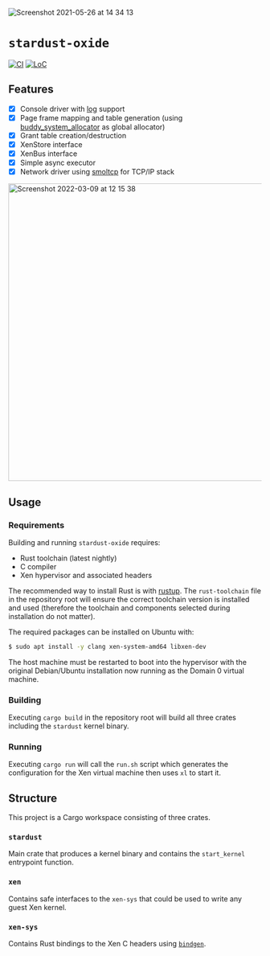 ![Screenshot 2021-05-26 at 14 34 13](https://user-images.githubusercontent.com/8290136/119814015-d8d9bf00-bee1-11eb-877f-d61fba171e02.png)

# `stardust-oxide`

[![CI](https://github.com/StardustOS/stardust-oxide/actions/workflows/ci.yml/badge.svg)](https://github.com/StardustOS/stardust-oxide/actions/workflows/ci.yml) 
[![LoC](https://tokei.rs/b1/github/StardustOS/stardust-oxide)](https://github.com/StardustOS/stardust-oxide)

## Features

* [x] Console driver with [log](https://github.com/rust-lang/log) support
* [x] Page frame mapping and table generation (using [buddy_system_allocator](https://github.com/rcore-os/buddy_system_allocator) as global allocator)
* [x] Grant table creation/destruction
* [x] XenStore interface
* [x] XenBus interface
* [x] Simple async executor
* [x] Network driver using [smoltcp](https://github.com/smoltcp-rs/smoltcp/tree/774b375cb04e694199e27c7b9e36628436a4fac3) for TCP/IP stack

<img width="592" alt="Screenshot 2022-03-09 at 12 15 38" src="https://user-images.githubusercontent.com/8290136/157440273-81c14e0a-d9a4-4462-98c8-8df1a21048e3.png">

## Usage

### Requirements

Building and running `stardust-oxide` requires:

* Rust toolchain (latest nightly)
* C compiler
* Xen hypervisor and associated headers

The recommended way to install Rust is with [rustup](https://rustup.rs). The `rust-toolchain` file in the repository root will ensure the correct toolchain version is installed and used (therefore the toolchain and components selected during installation do not matter).

The required packages can be installed on Ubuntu with:

```bash
$ sudo apt install -y clang xen-system-amd64 libxen-dev
```

The host machine must be restarted to boot into the hypervisor with the original Debian/Ubuntu installation now running as the Domain 0 virtual machine.

### Building

Executing `cargo build` in the repository root will build all three crates including the `stardust` kernel binary.

### Running

Executing `cargo run` will call the `run.sh` script which generates the configuration for the Xen virtual machine then uses `xl` to start it.

## Structure

This project is a Cargo workspace consisting of three crates.

### `stardust`

Main crate that produces a kernel binary and contains the `start_kernel` entrypoint function.

### `xen`

Contains safe interfaces to the `xen-sys` that could be used to write any guest Xen kernel.

### `xen-sys`

Contains Rust bindings to the Xen C headers using [`bindgen`](https://github.com/rust-lang/rust-bindgen).
